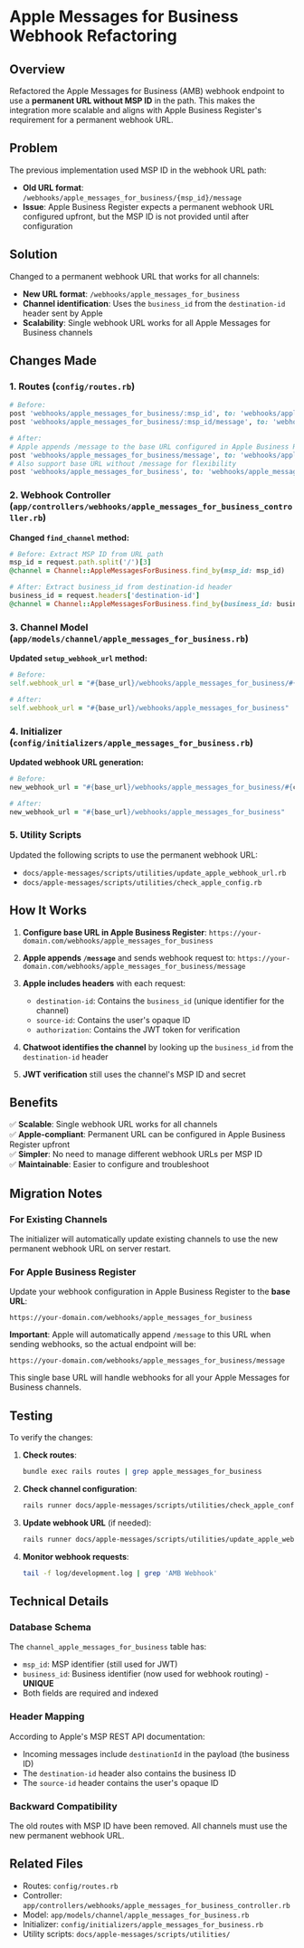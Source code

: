 # Apple Messages for Business Webhook Refactoring

## Overview

Refactored the Apple Messages for Business (AMB) webhook endpoint to use a **permanent URL without MSP ID** in the path. This makes the integration more scalable and aligns with Apple Business Register's requirement for a permanent webhook URL.

## Problem

The previous implementation used MSP ID in the webhook URL path:
- **Old URL format**: `/webhooks/apple_messages_for_business/{msp_id}/message`
- **Issue**: Apple Business Register expects a permanent webhook URL configured upfront, but the MSP ID is not provided until after configuration

## Solution

Changed to a permanent webhook URL that works for all channels:
- **New URL format**: `/webhooks/apple_messages_for_business`
- **Channel identification**: Uses the `business_id` from the `destination-id` header sent by Apple
- **Scalability**: Single webhook URL works for all Apple Messages for Business channels

## Changes Made

### 1. Routes (`config/routes.rb`)
```ruby
# Before:
post 'webhooks/apple_messages_for_business/:msp_id', to: 'webhooks/apple_messages_for_business#process_payload'
post 'webhooks/apple_messages_for_business/:msp_id/message', to: 'webhooks/apple_messages_for_business#process_payload'

# After:
# Apple appends /message to the base URL configured in Apple Business Register
post 'webhooks/apple_messages_for_business/message', to: 'webhooks/apple_messages_for_business#process_payload'
# Also support base URL without /message for flexibility
post 'webhooks/apple_messages_for_business', to: 'webhooks/apple_messages_for_business#process_payload'
```

### 2. Webhook Controller (`app/controllers/webhooks/apple_messages_for_business_controller.rb`)

**Changed `find_channel` method:**
```ruby
# Before: Extract MSP ID from URL path
msp_id = request.path.split('/')[3]
@channel = Channel::AppleMessagesForBusiness.find_by(msp_id: msp_id)

# After: Extract business_id from destination-id header
business_id = request.headers['destination-id']
@channel = Channel::AppleMessagesForBusiness.find_by(business_id: business_id)
```

### 3. Channel Model (`app/models/channel/apple_messages_for_business.rb`)

**Updated `setup_webhook_url` method:**
```ruby
# Before:
self.webhook_url = "#{base_url}/webhooks/apple_messages_for_business/#{msp_id}/message"

# After:
self.webhook_url = "#{base_url}/webhooks/apple_messages_for_business"
```

### 4. Initializer (`config/initializers/apple_messages_for_business.rb`)

**Updated webhook URL generation:**
```ruby
# Before:
new_webhook_url = "#{base_url}/webhooks/apple_messages_for_business/#{channel.msp_id}"

# After:
new_webhook_url = "#{base_url}/webhooks/apple_messages_for_business"
```

### 5. Utility Scripts

Updated the following scripts to use the permanent webhook URL:
- `docs/apple-messages/scripts/utilities/update_apple_webhook_url.rb`
- `docs/apple-messages/scripts/utilities/check_apple_config.rb`

## How It Works

1. **Configure base URL in Apple Business Register**: `https://your-domain.com/webhooks/apple_messages_for_business`

2. **Apple appends `/message`** and sends webhook request to: `https://your-domain.com/webhooks/apple_messages_for_business/message`

3. **Apple includes headers** with each request:
   - `destination-id`: Contains the `business_id` (unique identifier for the channel)
   - `source-id`: Contains the user's opaque ID
   - `authorization`: Contains the JWT token for verification

4. **Chatwoot identifies the channel** by looking up the `business_id` from the `destination-id` header

5. **JWT verification** still uses the channel's MSP ID and secret

## Benefits

✅ **Scalable**: Single webhook URL works for all channels  
✅ **Apple-compliant**: Permanent URL can be configured in Apple Business Register upfront  
✅ **Simpler**: No need to manage different webhook URLs per MSP ID  
✅ **Maintainable**: Easier to configure and troubleshoot  

## Migration Notes

### For Existing Channels

The initializer will automatically update existing channels to use the new permanent webhook URL on server restart.

### For Apple Business Register

Update your webhook configuration in Apple Business Register to the **base URL**:
```
https://your-domain.com/webhooks/apple_messages_for_business
```

**Important**: Apple will automatically append `/message` to this URL when sending webhooks, so the actual endpoint will be:
```
https://your-domain.com/webhooks/apple_messages_for_business/message
```

This single base URL will handle webhooks for all your Apple Messages for Business channels.

## Testing

To verify the changes:

1. **Check routes**:
   ```bash
   bundle exec rails routes | grep apple_messages_for_business
   ```

2. **Check channel configuration**:
   ```bash
   rails runner docs/apple-messages/scripts/utilities/check_apple_config.rb
   ```

3. **Update webhook URL** (if needed):
   ```bash
   rails runner docs/apple-messages/scripts/utilities/update_apple_webhook_url.rb
   ```

4. **Monitor webhook requests**:
   ```bash
   tail -f log/development.log | grep 'AMB Webhook'
   ```

## Technical Details

### Database Schema
The `channel_apple_messages_for_business` table has:
- `msp_id`: MSP identifier (still used for JWT)
- `business_id`: Business identifier (now used for webhook routing) - **UNIQUE**
- Both fields are required and indexed

### Header Mapping
According to Apple's MSP REST API documentation:
- Incoming messages include `destinationId` in the payload (the business ID)
- The `destination-id` header also contains the business ID
- The `source-id` header contains the user's opaque ID

### Backward Compatibility
The old routes with MSP ID have been removed. All channels must use the new permanent webhook URL.

## Related Files

- Routes: `config/routes.rb`
- Controller: `app/controllers/webhooks/apple_messages_for_business_controller.rb`
- Model: `app/models/channel/apple_messages_for_business.rb`
- Initializer: `config/initializers/apple_messages_for_business.rb`
- Utility scripts: `docs/apple-messages/scripts/utilities/`